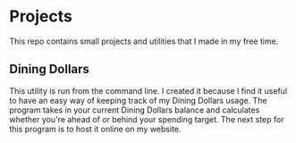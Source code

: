 # Projects
This repo contains small projects and utilities that I made in my free time. 

## Dining Dollars
This utility is run from the command line. I created it because I find it useful to have an easy way of keeping track of my Dining Dollars usage. The program takes in your current Dining Dollars balance and calculates whether you're ahead of or behind your spending target. The next step for this program is to host it online on my website.
